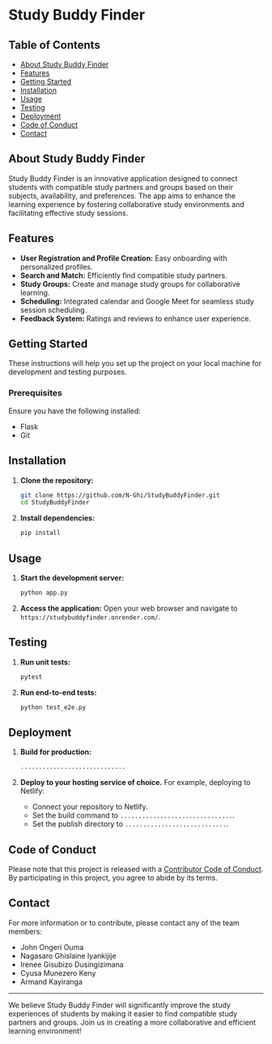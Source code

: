 # Study Buddy Finder

## Table of Contents
- [About Study Buddy Finder](#about-study-buddy-finder)
- [Features](#features)
- [Getting Started](#getting-started)
- [Installation](#installation)
- [Usage](#usage)
- [Testing](#testing)
- [Deployment](#deployment)
- [Code of Conduct](#code-of-conduct)
- [Contact](#contact)

## About Study Buddy Finder

Study Buddy Finder is an innovative application designed to connect students with compatible study partners and groups based on their subjects, availability, and preferences. The app aims to enhance the learning experience by fostering collaborative study environments and facilitating effective study sessions.

## Features

- **User Registration and Profile Creation:** Easy onboarding with personalized profiles.
- **Search and Match:** Efficiently find compatible study partners.
- **Study Groups:** Create and manage study groups for collaborative learning.
- **Scheduling:** Integrated calendar and Google Meet for seamless study session scheduling.
- **Feedback System:** Ratings and reviews to enhance user experience.

## Getting Started

These instructions will help you set up the project on your local machine for development and testing purposes.

### Prerequisites

Ensure you have the following installed:
- Flask
- Git

## Installation

1. **Clone the repository:**
   ```bash
   git clone https://github.com/N-Ghi/StudyBuddyFinder.git
   cd StudyBuddyFinder
   ```

2. **Install dependencies:**
   ```bash
   pip install 
   ```

## Usage

1. **Start the development server:**
   ```bash
   python app.py
   ```

2. **Access the application:**
   Open your web browser and navigate to `https://studybuddyfinder.onrender.com/`.

## Testing

1. **Run unit tests:**
   ```bash
   pytest
   ```

2. **Run end-to-end tests:**
   ```bash
   python test_e2e.py
   ```

## Deployment

1. **Build for production:**
   ```bash
   .............................
   ```

2. **Deploy to your hosting service of choice.** For example, deploying to Netlify:
   - Connect your repository to Netlify.
   - Set the build command to `...............................`.
   - Set the publish directory to `............................`.

## Code of Conduct

Please note that this project is released with a [Contributor Code of Conduct](https://docs.google.com/document/d/1bvLIHzZRbKmordjgevR5kYZ4MpXy-FsOESbzBhnvC-8/edit). By participating in this project, you agree to abide by its terms.

## Contact

For more information or to contribute, please contact any of the team members:
- John Ongeri Ouma 
- Nagasaro Ghislaine Iyankijije 
- Irenee Gisubizo Dusingizimana 
- Cyusa Munezero Keny 
- Armand Kayiranga 

---

We believe Study Buddy Finder will significantly improve the study experiences of students by making it easier to find compatible study partners and groups. Join us in creating a more collaborative and efficient learning environment!


